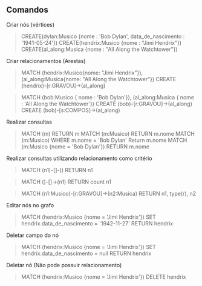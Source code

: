 ## Comandos

Criar nós (vértices)
> CREATE(dylan:Musico {nome : 'Bob Dylan', data_de_nascimento : '1941-05-24'})
> CREATE(hendrix:Musico {nome : "Jimi Hendrix"})
> CREATE(al_along:Musica {nome : "All Along the Watchtower"})


Criar relacionamentos (Arestas)
> MATCH (hendrix:Musico{nome: "Jimi Hendrix"}),(al_along:Musica{nome: "All Along the Watchtower"})
> CREATE (hendrix)-[r:GRAVOU]->(al_along)

> MATCH (bob:Musico { nome : 'Bob Dylan'}),
> (al_along:Musica { nome : 'All Along the Watchtower'})
> CREATE (bob)-[r:GRAVOU]->(al_along)
> CREATE (bob)-[s:COMPOS]->(al_along)

Realizar consultas
> MATCH (m) RETURN m
> MATCH (m:Musico) RETURN m.nome
> MATCH (m:Musico) WHERE m.nome = 'Bob Dylan' Return m.nome
> MATCH (m:Musico {nome = 'Bob Dylan'}) RETURN m.nome

Realizar consultas utilizando relacionamento como critério
> MATCH (n1)-[]-()
> RETURN n1

> MATCH ()-[]->(n1)
> RETURN count n1

> MATCH (n1:Musico)-[r:GRAVOU]->(n2:Musica)
> RETURN n1, type(r), n2

Editar nós no grafo
> MATCH (hendrix:Musico {nome = 'Jimi Hendrix'})
> SET hendrix.data_de_nascimento = '1942-11-27'
> RETURN hendrix

Deletar campo do nó
> MATCH (hendrix:Musico {nome = 'Jimi Hendrix'})
> SET hendrix.data_de_nascimento = null
> RETURN hendrix

Deletar nó (Não pode possuir relacionamento)
> MATCH (hendrix:Musico {nome = 'Jimi Hendrix'})
> DELETE hendrix